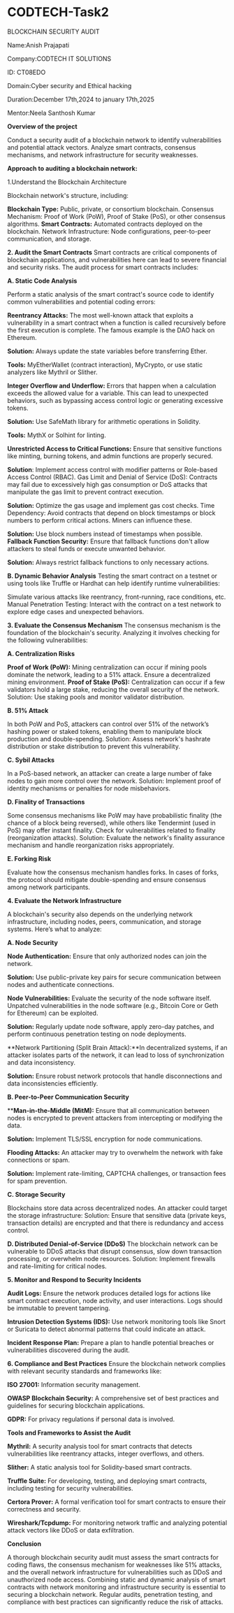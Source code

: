 # CODTECH-Task2
BLOCKCHAIN SECURITY AUDIT

Name:Anish Prajapati

Company:CODTECH IT SOLUTIONS

ID: CT08EDO

Domain:Cyber security and Ethical hacking

Duration:December 17th,2024 to january 17th,2025

Mentor:Neela Santhosh Kumar

**Overview of the project**

Conduct a security audit of a blockchain network to identify vulnerabilities
and potential attack vectors. Analyze smart contracts, consensus
mechanisms, and network infrastructure for security weaknesses.

**Approach to auditing a blockchain network:**

1.Understand the Blockchain Architecture
   
 Blockchain network's structure, including:

**Blockchain Type:** Public, private, or consortium blockchain.
Consensus Mechanism: Proof of Work (PoW), Proof of Stake (PoS), or other consensus algorithms.
**Smart Contracts:** Automated contracts deployed on the blockchain.
Network Infrastructure: Node configurations, peer-to-peer communication, and storage.



**2. Audit the Smart Contracts**
Smart contracts are critical components of blockchain applications, and vulnerabilities here can lead to severe financial and security risks. The audit process for smart contracts includes:

**A. Static Code Analysis**

Perform a static analysis of the smart contract's source code to identify common vulnerabilities and potential coding errors:

**Reentrancy Attacks:** The most well-known attack that exploits a vulnerability in a smart contract when a function is called recursively before the first execution is complete. The famous example is the DAO hack on Ethereum.

**Solution:** Always update the state variables before transferring Ether.

**Tools:** MyEtherWallet (contract interaction), MyCrypto, or use static analyzers like Mythril or Slither.

**Integer Overflow and Underflow:** Errors that happen when a calculation exceeds the allowed value for a variable. This can lead to unexpected behaviors, such as bypassing access control logic or generating excessive tokens.

**Solution:** Use SafeMath library for arithmetic operations in Solidity.

**Tools:** MythX or Solhint for linting.

**Unrestricted Access to Critical Functions:** Ensure that sensitive functions like minting, burning tokens, and admin functions are properly secured.

**Solution**: Implement access control with modifier patterns or Role-based Access Control (RBAC).
Gas Limit and Denial of Service (DoS): Contracts may fail due to excessively high gas consumption or DoS attacks that manipulate the gas limit to prevent contract execution.

**Solution:** Optimize the gas usage and implement gas cost checks.
Time Dependency: Avoid contracts that depend on block timestamps or block numbers to perform critical actions. Miners can influence these.

**Solution:** Use block numbers instead of timestamps when possible.
**Fallback Function Security:** Ensure that fallback functions don't allow attackers to steal funds or execute unwanted behavior.

**Solution:** Always restrict fallback functions to only necessary actions.


**B. Dynamic Behavior Analysis**
Testing the smart contract on a testnet or using tools like Truffle or Hardhat can help identify runtime vulnerabilities:

Simulate various attacks like reentrancy, front-running, race conditions, etc.
Manual Penetration Testing: Interact with the contract on a test network to explore edge cases and unexpected behaviors.



**3. Evaluate the Consensus Mechanism**
The consensus mechanism is the foundation of the blockchain's security. Analyzing it involves checking for the following vulnerabilities:

**A. Centralization Risks**

**Proof of Work (PoW):** Mining centralization can occur if mining pools dominate the network, leading to a 51% attack. Ensure a decentralized mining environment.
**Proof of Stake (PoS):** Centralization can occur if a few validators hold a large stake, reducing the overall security of the network.
Solution: Use staking pools and monitor validator distribution.

**B. 51% Attack**

In both PoW and PoS, attackers can control over 51% of the network’s hashing power or staked tokens, enabling them to manipulate block production and double-spending.
Solution: Assess network's hashrate distribution or stake distribution to prevent this vulnerability.

**C. Sybil Attacks**

In a PoS-based network, an attacker can create a large number of fake nodes to gain more control over the network.
Solution: Implement proof of identity mechanisms or penalties for node misbehaviors.

**D. Finality of Transactions**

Some consensus mechanisms like PoW may have probabilistic finality (the chance of a block being reversed), while others like Tendermint (used in PoS) may offer instant finality. Check for vulnerabilities related to finality (reorganization attacks).
Solution: Evaluate the network's finality assurance mechanism and handle reorganization risks appropriately.

**E. Forking Risk**

Evaluate how the consensus mechanism handles forks. In cases of forks, the protocol should mitigate double-spending and ensure consensus among network participants.



**4. Evaluate the Network Infrastructure**

A blockchain's security also depends on the underlying network infrastructure, including nodes, peers, communication, and storage systems. Here’s what to analyze:

**A. Node Security**

**Node Authentication:** Ensure that only authorized nodes can join the network.

**Solution:** Use public-private key pairs for secure communication between nodes and authenticate connections.

**Node Vulnerabilities:** Evaluate the security of the node software itself. Unpatched vulnerabilities in the node software (e.g., Bitcoin Core or Geth for Ethereum) can be exploited.

**Solution:** Regularly update node software, apply zero-day patches, and perform continuous penetration testing on node deployments.

**Network Partitioning (Split Brain Attack):**In decentralized systems, if an attacker isolates parts of the network, it can lead to loss of synchronization and data inconsistency.

**Solution:** Ensure robust network protocols that handle disconnections and data inconsistencies efficiently.

**B. Peer-to-Peer Communication Security**

****Man-in-the-Middle (MitM):** Ensure that all communication between nodes is encrypted to prevent attackers from intercepting or modifying the data.

**Solution:** Implement TLS/SSL encryption for node communications.

**Flooding Attacks:** An attacker may try to overwhelm the network with fake connections or spam.

**Solution:** Implement rate-limiting, CAPTCHA challenges, or transaction fees for spam prevention.

**C. Storage Security**

Blockchains store data across decentralized nodes. An attacker could target the storage infrastructure:
Solution: Ensure that sensitive data (private keys, transaction details) are encrypted and that there is redundancy and access control.

**D. Distributed Denial-of-Service (DDoS)**
The blockchain network can be vulnerable to DDoS attacks that disrupt consensus, slow down transaction processing, or overwhelm node resources.
Solution: Implement firewalls and rate-limiting for critical nodes.



**5. Monitor and Respond to Security Incidents**

**Audit Logs:** Ensure the network produces detailed logs for actions like smart contract execution, node activity, and user interactions. Logs should be immutable to prevent tampering.

**Intrusion Detection Systems (IDS):** Use network monitoring tools like Snort or Suricata to detect abnormal patterns that could indicate an attack.

**Incident Response Plan:** Prepare a plan to handle potential breaches or vulnerabilities discovered during the audit.



**6. Compliance and Best Practices**
Ensure the blockchain network complies with relevant security standards and frameworks like:

**ISO 27001:** Information security management.

**OWASP Blockchain Security:** A comprehensive set of best practices and guidelines for securing blockchain applications.

**GDPR:** For privacy regulations if personal data is involved.


**Tools and Frameworks to Assist the Audit**

**Mythril:** A security analysis tool for smart contracts that detects vulnerabilities like reentrancy attacks, integer overflows, and others.

**Slither:** A static analysis tool for Solidity-based smart contracts.

**Truffle Suite:** For developing, testing, and deploying smart contracts, including testing for security vulnerabilities.

**Certora Prover:** A formal verification tool for smart contracts to ensure their correctness and security.

**Wireshark/Tcpdump:** For monitoring network traffic and analyzing potential attack vectors like DDoS or data exfiltration.



**Conclusion**

A thorough blockchain security audit must assess the smart contracts for coding flaws, the consensus mechanism for weaknesses like 51% attacks, and the overall network infrastructure for vulnerabilities such as DDoS and unauthorized node access. Combining static and dynamic analysis of smart contracts with network monitoring and infrastructure security is essential to securing a blockchain network. Regular audits, penetration testing, and compliance with best practices can significantly reduce the risk of attacks.





